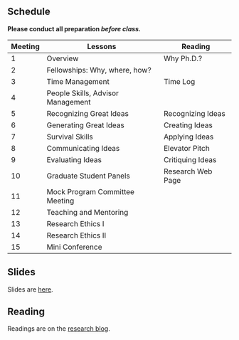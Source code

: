 ## Schedule

**Please conduct all preparation *before* *class.***

| **Meeting** | **Lessons**                       | **Reading**   |
|-------------|-----------------------------------|-------------------|
| 1           | Overview                          | Why Ph.D.?        |
| 2           | Fellowships: Why, where, how?     |                   |
| 3           | Time Management                   | Time Log          |
| 4           | People Skills, Advisor Management |                   |
| 5           | Recognizing Great Ideas           | Recognizing Ideas |
| 6           | Generating Great Ideas            | Creating Ideas    |
| 7           | Survival Skills                   | Applying Ideas    |
| 8           | Communicating Ideas               | Elevator Pitch    |
| 9           | Evaluating Ideas                  | Critiquing Ideas  |
| 10          | Graduate Student Panels           | Research Web Page |
| 11          | Mock Program Committee Meeting    |                   |
| 12          | Teaching and Mentoring            |                   |
| 13          | Research Ethics I                 |                   |
| 14          | Research Ethics II                |                   |
| 15          | Mini Conference                   |                   |

## Slides

Slides are [here](https://github.com/noise-lab/researc-course/docs/slides/).

## Reading

Readings are on the [research blog](https://medium.com/great-research).
